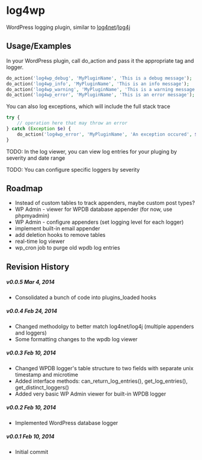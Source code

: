 log4wp
======

WordPress logging plugin, similar to [log4net](http://logging.apache.org/log4net/)/[log4j](http://logging.apache.org/log4j/2.x/)


## Usage/Examples

In your WordPress plugin, call do_action and pass it the appropriate tag and logger.
```php
do_action('log4wp_debug', 'MyPluginName', 'This is a debug message');
do_action('log4wp_info', 'MyPluginName', 'This is an info message');
do_action('log4wp_warning', 'MyPluginName', 'This is a warning message');
do_action('log4wp_error', 'MyPluginName', 'This is an error message');
```

You can also log exceptions, which will include the full stack trace
```php
try {
	// operation here that may throw an error
} catch (Exception $e) {
	do_action('log4wp_error', 'MyPluginName', 'An exception occured', $e);
}
```

TODO: In the log viewer, you can view log entries for your pluging by severity and date range

TODO: You can configure specific loggers by severity


## Roadmap
* Instead of custom tables to track appenders, maybe custom post types?
* WP Admin - viewer for WPDB database appender (for now, use phpmyadmin)
* WP Admin - configure appenders (set logging level for each logger)
* implement built-in email appender
* add deletion hooks to remove tables
* real-time log viewer
* wp_cron job to purge old wpdb log entries


## Revision History

##### v0.0.5 Mar 4, 2014
* Consolidated a bunch of code into plugins_loaded hooks


##### v0.0.4 Feb 24, 2014
* Changed methodolgy to better match log4net/log4j (multiple appenders and loggers)
* Some formatting changes to the wpdb log viewer


##### v0.0.3 Feb 10, 2014
* Changed WPDB logger's table structure to two fields with separate unix timestamp and microtime
* Added interface methods: can_return_log_entries(), get_log_entries(), get_distinct_loggers()
* Added very basic WP Admin viewer for built-in WPDB logger


##### v0.0.2 Feb 10, 2014
* Implemented WordPress database logger


##### v0.0.1 Feb 10, 2014
* Initial commit